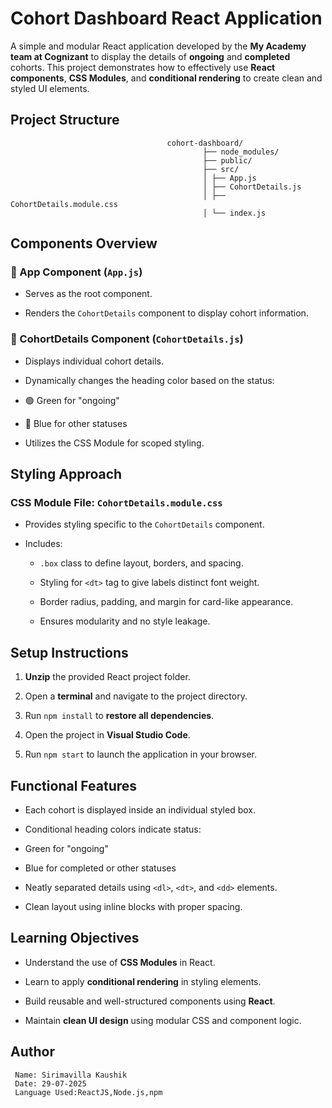 # Cohort Dashboard React Application

   A simple and modular React application developed by the **My Academy team at Cognizant** to display the details of **ongoing** and **completed** cohorts. This      project demonstrates how to effectively use **React components**, **CSS Modules**, and **conditional rendering** to create clean and styled UI elements.

   ## Project Structure

                                       cohort-dashboard/
                                               ├── node_modules/
                                               ├── public/
                                               ├── src/
                                               │ ├── App.js
                                               │ ├── CohortDetails.js
                                               │ ├── CohortDetails.module.css
                                               │ └── index.js

   ## Components Overview

   ### 📌 App Component (`App.js`)

   - Serves as the root component.

   - Renders the `CohortDetails` component to display cohort information.

   ### 📌 CohortDetails Component (`CohortDetails.js`)

   - Displays individual cohort details.

   - Dynamically changes the heading color based on the status:
  
   - 🟢 Green for "ongoing"
 
   - 🔵 Blue for other statuses

   - Utilizes the CSS Module for scoped styling.

   ## Styling Approach

   ### CSS Module File: `CohortDetails.module.css`

   - Provides styling specific to the `CohortDetails` component.

   - Includes:
  
     - `.box` class to define layout, borders, and spacing.
  
     - Styling for `<dt>` tag to give labels distinct font weight.
 
     - Border radius, padding, and margin for card-like appearance.

     - Ensures modularity and no style leakage.

   ##  Setup Instructions

   1. **Unzip** the provided React project folder.

   2. Open a **terminal** and navigate to the project directory.

   3. Run `npm install` to **restore all dependencies**.

   4. Open the project in **Visual Studio Code**.
 
   5. Run `npm start` to launch the application in your browser.


   ## Functional Features

   -  Each cohort is displayed inside an individual styled box.

   -  Conditional heading colors indicate status:
  
   - Green for "ongoing"
  
   - Blue for completed or other statuses

   -  Neatly separated details using `<dl>`, `<dt>`, and `<dd>` elements.

   -  Clean layout using inline blocks with proper spacing.


   ## Learning Objectives

   - Understand the use of **CSS Modules** in React.

   - Learn to apply **conditional rendering** in styling elements.

   - Build reusable and well-structured components using **React**.

   - Maintain **clean UI design** using modular CSS and component logic.


   ## Author
     Name: Sirimavilla Kaushik
     Date: 29-07-2025
     Language Used:ReactJS,Node.js,npm
